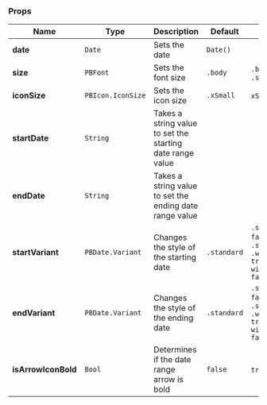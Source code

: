 ### Props
| Name | Type | Description | Default | Values |
| --- | ----------- | --------- | --------- | --------- |
| **date** | `Date` | Sets the date | `Date()` |  |
| **size** | `PBFont` | Sets the font size | `.body` |  `.body` `.caption` `.subcaption` |
| **iconSize** | `PBIcon.IconSize` | Sets the icon size | `.xSmall` | `xSmall` `small` `large` `x1` |
| **startDate** | `String` | Takes a string value to set the starting date range value | |  |
| **endDate** | `String` | Takes a string value to set the ending date range value | |  |
| **startVariant** | `PBDate.Variant` | Changes the style of the starting date | `.standard` | `.short(showIcon: false)` `.dayDate` `.standard` `.withIcon(isStandard: true)` `withIcon(isStandard: false)` |
| **endVariant** | `PBDate.Variant` | Changes the style of the ending date | `.standard` | `.short(showIcon: false)` `.dayDate` `.standard` `.withIcon(isStandard: true)` `withIcon(isStandard: false)` |
| **isArrowIconBold** | `Bool` | Determines if the date range arrow is bold | `false` | `true` `false` |
